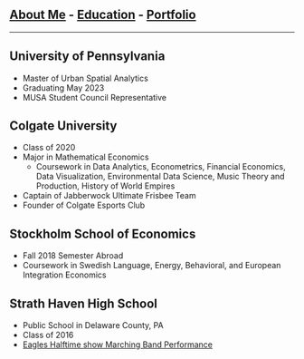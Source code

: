 ## [About Me](/index.md) - [Education](/education.md) - [Portfolio](/portfolio.md)

---

## University of Pennsylvania
  
- Master of Urban Spatial Analytics
- Graduating May 2023
- MUSA Student Council Representative 
  
## Colgate University

- Class of 2020
- Major in Mathematical Economics
  - Coursework in Data Analytics, Econometrics, Financial Economics, Data Visualization, Environmental Data Science, Music Theory and Production, History of World Empires
- Captain of Jabberwock Ultimate Frisbee Team
- Founder of Colgate Esports Club
  
## Stockholm School of Economics 
  
- Fall 2018 Semester Abroad
- Coursework in Swedish Language, Energy, Behavioral, and European Integration Economics

## Strath Haven High School
- Public School in Delaware County, PA
- Class of 2016
- [Eagles Halftime show Marching Band Performance](https://www.youtube.com/watch?v=MP2Nelf25aA&ab_channel=NancyFullam)